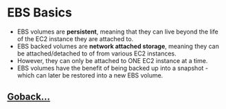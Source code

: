 # EBS Basics

- EBS volumes are **persistent**, meaning that they can live beyond the life of the EC2 instance they are attached to.
- EBS backed volumes are **network attached storage**, meaning they can be attached/detached to of from various EC2 instances.
- However, they can only be attached to ONE EC2 instance at a time.
- EBS volumes have the benefit of being backed up into a snapshot - which can later be restored into a new EBS volume.

## [Goback...](./index.md)